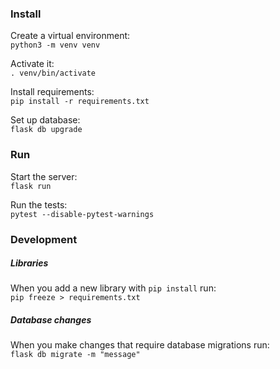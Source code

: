 ### Install
Create a virtual environment:  
`python3 -m venv venv`

Activate it:  
`. venv/bin/activate`

Install requirements:  
`pip install -r requirements.txt`

Set up database:  
`flask db upgrade`

### Run
Start the server:  
`flask run`

Run the tests:  
`pytest --disable-pytest-warnings`

### Development
##### Libraries
When you add a new library with `pip install` run:  
`pip freeze > requirements.txt`

##### Database changes
When you make changes that require database migrations run:  
`flask db migrate -m "message"`
